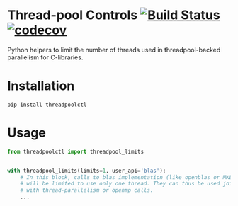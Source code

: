 # Thread-pool Controls [![Build Status](https://dev.azure.com/karementmoi/loky/_apis/build/status/joblib.threadpoolctl?branchName=master)](https://dev.azure.com/karementmoi/loky/_build/latest?definitionId=2&branchName=master) [![codecov](https://codecov.io/gh/joblib/threadpoolctl/branch/master/graph/badge.svg)](https://codecov.io/gh/joblib/threadpoolctl)



Python helpers to limit the number of threads used in threadpool-backed parallelism for C-libraries.


# Installation

```
pip install threadpoolctl
```

# Usage

```python
from threadpoolctl import threadpool_limits


with threadpool_limits(limits=1, user_api='blas'):
    # In this block, calls to blas implementation (like openblas or MKL)
    # will be limited to use only one thread. They can thus be used jointly
    # with thread-parallelism or openmp calls.
    ...
```
